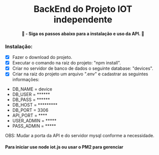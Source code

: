 <h1 align="center">BackEnd do Projeto IOT independente</h1>

<h4 align="center">	🚧  - Siga os passos abaixo para a instalação e uso da API.  🚧 </h4>

### Instalação:

- [x] Fazer o download do projeto.
- [x] Executar o comando na raiz do projeto: "npm install".
- [x] Criar no servidor de banco de dados o seguinte database: "devices".
- [x] Criar na raiz do projeto um arquivo ".env" e cadastrar as seguintes informações:
<ul>
    <li>DB_NAME = device</li>
    <li>DB_USER = ******</li>
    <li>DB_PASS = ******</li>
    <li>DB_HOST = *********</li>
    <li>DB_PORT = 3306</li>
    <li>API_PORT = ****</li>
    <li>USER_ADMIN = *****</li>
    <li>PASS_ADMIN = *****</li>
</ul>
<p>OBS: Mudar a porta da API e do servidor mysql conforme a necessidade.</p>


<h4>Para iniciar use node iot.js ou usar o PM2 para gerenciar</h4>
